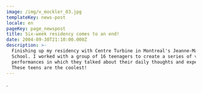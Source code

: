 ```yaml
---
image: /img/v_mockler_03.jpg
templateKey: news-post
locale: en
pageKey: page_newspost
title: Six-week residency comes to an end!
date: 2004-09-30T21:10:00.000Z
description: >-
  Finishing up my residency with Centre Turbine in Montreal's Jeanne-Mance High
  School. I worked with a group of 16 teenagers to create a series of video
  performances in which they talked about their daily thoughts and experiences.
  These teens are the coolest!
---
```

.
